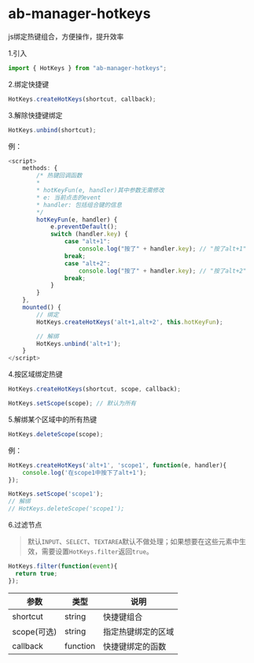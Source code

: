 # ab-manager-hotkeys

js绑定热键组合，方便操作，提升效率

1.引入

```js
import { HotKeys } from "ab-manager-hotkeys";
```

2.绑定快捷键

```js
HotKeys.createHotKeys(shortcut, callback);
```

3.解除快捷键绑定

```js
HotKeys.unbind(shortcut);
```

例：
```js
<script>
    methods: {
        /* 热键回调函数
        *
        * hotKeyFun(e, handler)其中参数无需修改
        * e: 当前点击的event
        * handler: 包括组合键的信息
        */
        hotKeyFun(e, handler) {
            e.preventDefault();
            switch (handler.key) {
                case "alt+1":
                    console.log("按了" + handler.key); // "按了alt+1"
                break;
                case "alt+2":
                    console.log("按了" + handler.key); // "按了alt+2"
                break;
            }
        }
    },
    mounted() {
        // 绑定
        HotKeys.createHotKeys('alt+1,alt+2', this.hotKeyFun);

        // 解绑
        HotKeys.unbind('alt+1');
    }
</script>
```
4.按区域绑定热键

```js
HotKeys.createHotKeys(shortcut, scope, callback);

HotKeys.setScope(scope); // 默认为所有
```

5.解绑某个区域中的所有热键

```js
HotKeys.deleteScope(scope);
```

例：

```js
HotKeys.createHotKeys('alt+1', 'scope1', function(e, handler){
    console.log('在scope1中按下了alt+1');
});

HotKeys.setScope('scope1');
// 解绑
// HotKeys.deleteScope('scope1');
```

6.过滤节点

> 默认`INPUT`、`SELECT`、`TEXTAREA`默认不做处理；如果想要在这些元素中生效，需要设置`HotKeys.filter`返回`true`。

```js
HotKeys.filter(function(event){
  return true;
});
```

| 参数     | 类型 | 说明 |
| -------- | --- | --- |
| shortcut | string | 快捷键组合 |
| scope(可选) | string | 指定热键绑定的区域 |
| callback | function | 快捷键绑定的函数 |